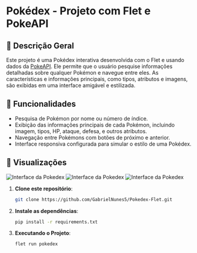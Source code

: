 # Pokédex - Projeto com Flet e PokeAPI

## 📖 Descrição Geral
Este projeto é uma Pokédex interativa desenvolvida com o Flet e usando dados da [PokeAPI](https://pokeapi.co/). Ele permite que o usuário pesquise informações detalhadas sobre qualquer Pokémon e navegue entre eles. As características e informações principais, como tipos, atributos e imagens, são exibidas em uma interface amigável e estilizada.

## 🚀 Funcionalidades
- Pesquisa de Pokémon por nome ou número de índice.
- Exibição das informações principais de cada Pokémon, incluindo imagem, tipos, HP, ataque, defesa, e outros atributos.
- Navegação entre Pokémons com botões de próximo e anterior.
- Interface responsiva configurada para simular o estilo de uma Pokédex.

## 📸 Visualizações
![Interface da Pokedex](https://i.ibb.co/3BWfFwk/Pok-dex-07-11-2024-08-21-07.png)
![Interface da Pokedex](https://i.ibb.co/FYJMpD4/Pok-dex-07-11-2024-08-21-53.png)
![Interface da Pokedex](https://i.ibb.co/Xph14jb/Pok-dex-07-11-2024-08-22-53.png)

1. **Clone este repositório**:
   ```bash
   git clone https://github.com/GabrielNunes5/Pokedex-Flet.git
   ```
2. **Instale as dependências**:
   ```bash
   pip install -r requirements.txt
   ```
3. **Executando o Projeto**:
   ```bash
   flet run pokedex
   ```
